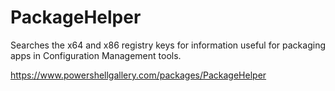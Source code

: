 # PackageHelper

Searches the x64 and x86 registry keys for information useful for packaging apps in Configuration Management tools.

https://www.powershellgallery.com/packages/PackageHelper
